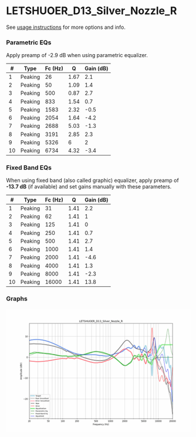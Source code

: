 # LETSHUOER_D13_Silver_Nozzle_R
See [usage instructions](https://github.com/jaakkopasanen/AutoEq#usage) for more options and info.

### Parametric EQs
Apply preamp of -2.9 dB when using parametric equalizer.

|   # | Type    |   Fc (Hz) |    Q |   Gain (dB) |
|-----|---------|-----------|------|-------------|
|   1 | Peaking |        26 | 1.67 |         2.1 |
|   2 | Peaking |        50 | 1.09 |         1.4 |
|   3 | Peaking |       500 | 0.87 |         2.7 |
|   4 | Peaking |       833 | 1.54 |         0.7 |
|   5 | Peaking |      1583 | 2.32 |        -0.5 |
|   6 | Peaking |      2054 | 1.64 |        -4.2 |
|   7 | Peaking |      2688 | 5.03 |        -1.3 |
|   8 | Peaking |      3191 | 2.85 |         2.3 |
|   9 | Peaking |      5326 | 6    |         2   |
|  10 | Peaking |      6734 | 4.32 |        -3.4 |

### Fixed Band EQs
When using fixed band (also called graphic) equalizer, apply preamp of **-13.7 dB** (if available) and set gains manually with these parameters.

|   # | Type    |   Fc (Hz) |    Q |   Gain (dB) |
|-----|---------|-----------|------|-------------|
|   1 | Peaking |        31 | 1.41 |         2.2 |
|   2 | Peaking |        62 | 1.41 |         1   |
|   3 | Peaking |       125 | 1.41 |         0   |
|   4 | Peaking |       250 | 1.41 |         0.7 |
|   5 | Peaking |       500 | 1.41 |         2.7 |
|   6 | Peaking |      1000 | 1.41 |         1.4 |
|   7 | Peaking |      2000 | 1.41 |        -4.6 |
|   8 | Peaking |      4000 | 1.41 |         1.3 |
|   9 | Peaking |      8000 | 1.41 |        -2.3 |
|  10 | Peaking |     16000 | 1.41 |        13.8 |

### Graphs
![](./LETSHUOER_D13_Silver_Nozzle_R.png)
